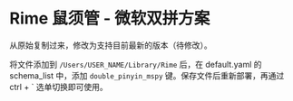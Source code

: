 # Rime 鼠须管 - 微软双拼方案

从原始复制过来，修改为支持目前最新的版本（待修改）。

将文件添加到 `/Users/USER_NAME/Library/Rime` 后，在 default.yaml 的 schema_list 中，添加 `double_pinyin_mspy` 键。保存文件后重新部署，再通过 ctrl + \` 选单切换即可使用。

```
